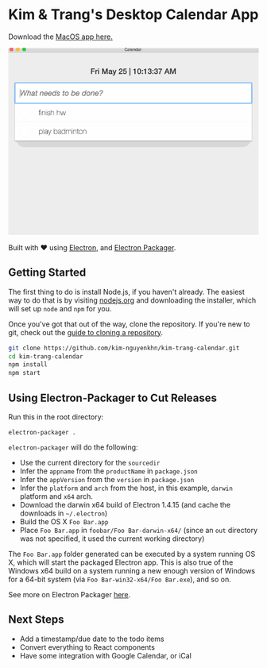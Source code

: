 # Kim & Trang's Desktop Calendar App

Download the [MacOS app here.](https://github.com/kim-nguyenkhn/kim-trang-calendar/releases/download/v1.0.1/kim-trang-calendar.app.zip)

<kbd>![Todo App Demo Gif](DOCS/demo.gif)</kbd>

Built with ❤️ using [Electron](https://electronjs.org/), and [Electron Packager](https://github.com/electron-userland/electron-packager).

## Getting Started

The first thing to do is install Node.js, if you haven't already. The easiest
way to do that is by visiting [nodejs.org](https://nodejs.org) and downloading
the installer, which will set up `node` and `npm` for you.

Once you've got that out of the way, clone the repository. If you're new to
git, check out the
[guide to cloning a repository](https://help.github.com/articles/cloning-a-repository/).

```sh
git clone https://github.com/kim-nguyenkhn/kim-trang-calendar.git
cd kim-trang-calendar
npm install
npm start
```

## Using Electron-Packager to Cut Releases

Run this in the root directory:

```
electron-packager .
```

`electron-packager` will do the following:

* Use the current directory for the `sourcedir`
* Infer the `appname` from the `productName` in `package.json`
* Infer the `appVersion` from the `version` in `package.json`
* Infer the `platform` and `arch` from the host, in this example, `darwin` platform and `x64` arch.
* Download the darwin x64 build of Electron 1.4.15 (and cache the downloads in `~/.electron`)
* Build the OS X `Foo Bar.app`
* Place `Foo Bar.app` in `foobar/Foo Bar-darwin-x64/` (since an `out` directory was not specified, it used the current working directory)

The `Foo Bar.app` folder generated can be executed by a system running OS X, which will start the packaged Electron app. This is also true of the Windows x64 build on a system running a new enough version of Windows for a 64-bit system (via `Foo Bar-win32-x64/Foo Bar.exe`), and so on.

See more on Electron Packager [here](https://github.com/electron-userland/electron-packager).

## Next Steps

- Add a timestamp/due date to the todo items
- Convert everything to React components
- Have some integration with Google Calendar, or iCal